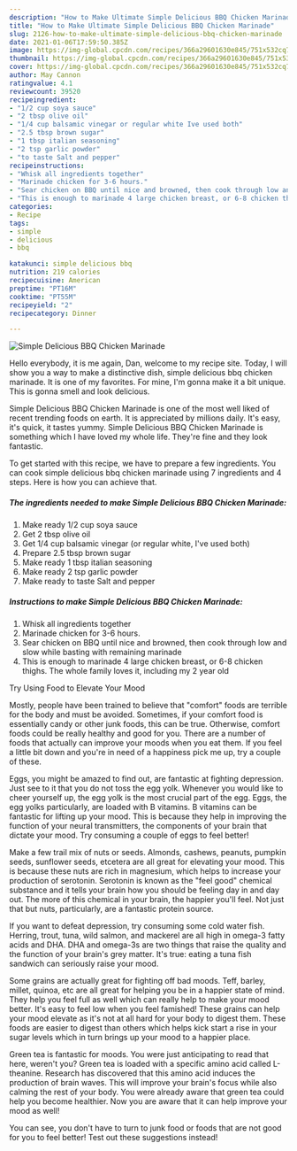 ```yaml
---
description: "How to Make Ultimate Simple Delicious BBQ Chicken Marinade"
title: "How to Make Ultimate Simple Delicious BBQ Chicken Marinade"
slug: 2126-how-to-make-ultimate-simple-delicious-bbq-chicken-marinade
date: 2021-01-06T17:59:50.385Z
image: https://img-global.cpcdn.com/recipes/366a29601630e845/751x532cq70/simple-delicious-bbq-chicken-marinade-recipe-main-photo.jpg
thumbnail: https://img-global.cpcdn.com/recipes/366a29601630e845/751x532cq70/simple-delicious-bbq-chicken-marinade-recipe-main-photo.jpg
cover: https://img-global.cpcdn.com/recipes/366a29601630e845/751x532cq70/simple-delicious-bbq-chicken-marinade-recipe-main-photo.jpg
author: May Cannon
ratingvalue: 4.1
reviewcount: 39520
recipeingredient:
- "1/2 cup soya sauce"
- "2 tbsp olive oil"
- "1/4 cup balsamic vinegar or regular white Ive used both"
- "2.5 tbsp brown sugar"
- "1 tbsp italian seasoning"
- "2 tsp garlic powder"
- "to taste Salt and pepper"
recipeinstructions:
- "Whisk all ingredients together"
- "Marinade chicken for 3-6 hours."
- "Sear chicken on BBQ until nice and browned, then cook through low and slow while basting with remaining marinade"
- "This is enough to marinade 4 large chicken breast, or 6-8 chicken thighs. The whole family loves it, including my 2 year old"
categories:
- Recipe
tags:
- simple
- delicious
- bbq

katakunci: simple delicious bbq 
nutrition: 219 calories
recipecuisine: American
preptime: "PT16M"
cooktime: "PT55M"
recipeyield: "2"
recipecategory: Dinner

---
```



![Simple Delicious BBQ Chicken Marinade](https://img-global.cpcdn.com/recipes/366a29601630e845/751x532cq70/simple-delicious-bbq-chicken-marinade-recipe-main-photo.jpg)

Hello everybody, it is me again, Dan, welcome to my recipe site. Today, I will show you a way to make a distinctive dish, simple delicious bbq chicken marinade. It is one of my favorites. For mine, I'm gonna make it a bit unique. This is gonna smell and look delicious.

Simple Delicious BBQ Chicken Marinade is one of the most well liked of recent trending foods on earth. It is appreciated by millions daily. It's easy, it's quick, it tastes yummy. Simple Delicious BBQ Chicken Marinade is something which I have loved my whole life. They're fine and they look fantastic.




To get started with this recipe, we have to prepare a few ingredients. You can cook simple delicious bbq chicken marinade using 7 ingredients and 4 steps. Here is how you can achieve that.

<!--inarticleads1-->

##### The ingredients needed to make Simple Delicious BBQ Chicken Marinade:

1. Make ready 1/2 cup soya sauce
1. Get 2 tbsp olive oil
1. Get 1/4 cup balsamic vinegar (or regular white, I&#39;ve used both)
1. Prepare 2.5 tbsp brown sugar
1. Make ready 1 tbsp italian seasoning
1. Make ready 2 tsp garlic powder
1. Make ready to taste Salt and pepper




<!--inarticleads2-->

##### Instructions to make Simple Delicious BBQ Chicken Marinade:

1. Whisk all ingredients together
1. Marinade chicken for 3-6 hours.
1. Sear chicken on BBQ until nice and browned, then cook through low and slow while basting with remaining marinade
1. This is enough to marinade 4 large chicken breast, or 6-8 chicken thighs. The whole family loves it, including my 2 year old




Try Using Food to Elevate Your Mood


Mostly, people have been trained to believe that "comfort" foods are terrible for the body and must be avoided. Sometimes, if your comfort food is essentially candy or other junk foods, this can be true. Otherwise, comfort foods could be really healthy and good for you. There are a number of foods that actually can improve your moods when you eat them. If you feel a little bit down and you're in need of a happiness pick me up, try a couple of these.

Eggs, you might be amazed to find out, are fantastic at fighting depression. Just see to it that you do not toss the egg yolk. Whenever you would like to cheer yourself up, the egg yolk is the most crucial part of the egg. Eggs, the egg yolks particularly, are loaded with B vitamins. B vitamins can be fantastic for lifting up your mood. This is because they help in improving the function of your neural transmitters, the components of your brain that dictate your mood. Try consuming a couple of eggs to feel better!

Make a few trail mix of nuts or seeds. Almonds, cashews, peanuts, pumpkin seeds, sunflower seeds, etcetera are all great for elevating your mood. This is because these nuts are rich in magnesium, which helps to increase your production of serotonin. Serotonin is known as the "feel good" chemical substance and it tells your brain how you should be feeling day in and day out. The more of this chemical in your brain, the happier you'll feel. Not just that but nuts, particularly, are a fantastic protein source.

If you want to defeat depression, try consuming some cold water fish. Herring, trout, tuna, wild salmon, and mackerel are all high in omega-3 fatty acids and DHA. DHA and omega-3s are two things that raise the quality and the function of your brain's grey matter. It's true: eating a tuna fish sandwich can seriously raise your mood. 

Some grains are actually great for fighting off bad moods. Teff, barley, millet, quinoa, etc are all great for helping you be in a happier state of mind. They help you feel full as well which can really help to make your mood better. It's easy to feel low when you feel famished! These grains can help your mood elevate as it's not at all hard for your body to digest them. These foods are easier to digest than others which helps kick start a rise in your sugar levels which in turn brings up your mood to a happier place.

Green tea is fantastic for moods. You were just anticipating to read that here, weren't you? Green tea is loaded with a specific amino acid called L-theanine. Research has discovered that this amino acid induces the production of brain waves. This will improve your brain's focus while also calming the rest of your body. You were already aware that green tea could help you become healthier. Now you are aware that it can help improve your mood as well!

You can see, you don't have to turn to junk food or foods that are not good for you to feel better! Test out  these suggestions  instead!

